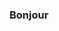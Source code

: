 ### Bonjour

<!--
**grausche/grausche** is a repository because its `README.md` (this file) appears on your GitHub profile.

- I’m currently working on me
- I’m currently learning JavaScript and CSS
- Fun fact: "Joy is just a lack of information." - Nico Semsrott
-->
